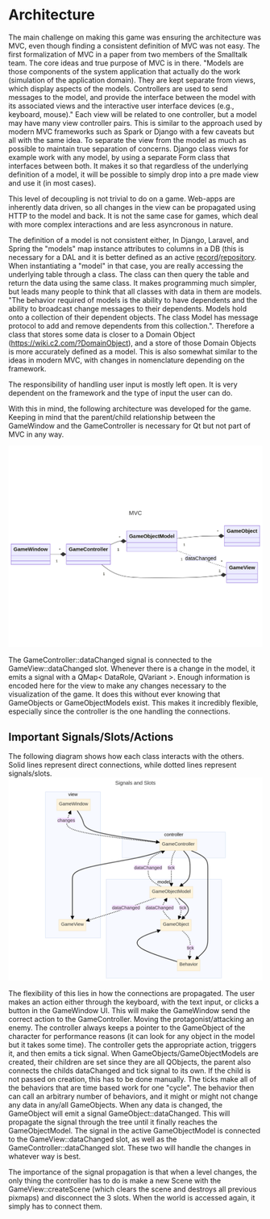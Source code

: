 # Architecture

The main challenge on making this game was ensuring the architecture was MVC, 
even though finding a consistent definition of MVC was not easy. The first formalization of 
MVC in a paper from two members of the Smalltalk team. The core ideas and true 
purpose of MVC is in there. "Models are those components of the system 
application that actually do the work (simulation of the application domain). 
They are kept separate from views, which display aspects of the models. 
Controllers are used to send messages to the model, and provide the 
interface between the model with its associated views and the interactive user 
interface devices (e.g., keyboard, mouse)." Each view will be related to one 
controller, but a model may have many view controller pairs. This is similar to
the approach used by modern MVC frameworks such as Spark or Django with a few 
caveats but all with the same idea. To separate the view from the model as 
much as possible to maintain true separation of concerns. Django class 
views for example work with any model, by using a separate Form class that interfaces
between both. It makes it so that regardless of the underlying definition
of a model, it will be possible to simply drop into a pre made view and use it 
(in most cases).

This level of decoupling is not trivial to do on a game. Web-apps are inherently
data driven, so all changes in the view can be propagated using HTTP to the model
and back. It is not the same case for games, which deal with more complex interactions
and are less asyncronous in nature. 

The definition of a model is not consistent either, In Django, Laravel, and 
Spring the "models" map instance attributes to columns in a DB (this is 
necessary for a DAL and it is better defined as an active 
[record](https://martinfowler.com/eaaCatalog/activerecord.html)/[repository](https://martinfowler.com/eaaCatalog/repository.html). 
When instantiating a "model" in that case, you are really accessing the 
underlying table through a class. The class can then query the table and 
return the data using the same class. It makes programming much simpler, 
but leads many people to think that all classes with data in them are models. 
"The behavior required of models is the ability to have dependents and the 
ability to broadcast change messages to their dependents. Models hold onto a 
collection of their dependent objects. The class Model has message protocol to 
add and remove dependents from this collection.". Therefore a class that stores
some data is closer to a Domain Object (https://wiki.c2.com/?DomainObject), 
and a store of those Domain Objects is more accurately defined as a model. This is 
also somewhat similar to the ideas in modern MVC, with changes in nomenclature depending
on the framework.

The responsibility of handling user input is mostly left open. It is very
dependent on the framework and the type of input the user can do.

With this in mind, the following architecture was developed for the game. Keeping
in mind that the parent/child relationship between the GameWindow and the
GameController is necessary for Qt but not part of MVC in any way.

![Main Classes](image.png)

The GameController::dataChanged signal is connected to the GameView::dataChanged slot.
Whenever there is a change in the model, it emits a signal with a QMap< DataRole, QVariant >.
Enough information is encoded here for the view to make any changes necessary to the
visualization of the game. It does this without ever knowing that GameObjects or GameObjectModels
exist. This makes it incredibly flexible, especially since the controller is the one handling the 
connections.

## Important Signals/Slots/Actions
The following diagram shows how each class interacts with the others. Solid lines represent direct connections, while dotted lines represent signals/slots.
![Alt text](image-1.png)

The flexibility of this lies in how the connections are propagated. The user makes an action either through the keyboard, with the text input, or clicks a button in the GameWindow UI. This will make the GameWindow send the correct action to the GameController. Moving the protagonist/attacking an enemy. The controller always keeps a pointer to the GameObject of the character for performance reasons (it can look for any object in the model but it takes some time). The controller gets the appropriate action, triggers it, and then emits a tick signal. When GameObjects/GameObjectModels are created, their children are set since they are all QObjects, the parent also connects the childs dataChanged and tick signal to its own. If the child is not passed on creation, this has to be done manually. The ticks make all of the behaviors that are time based work for one "cycle". The behavior then can call an arbitrary number of behaviors, and it might or might not change any data in any/all GameObjects. When any data is changed, the GameObject will emit a signal GameObject::dataChanged. This will propagate the signal through the tree until it finally reaches the GameObjectModel. The signal in the active GameObjectModel is connected to the GameView::dataChanged slot, as well as the GameController::dataChanged slot. These two will handle the changes in whatever way is best. 

The importance of the signal propagation is that when a level changes, the only thing the controller has to do is make a new Scene with the GameView::createScene (which clears the scene and destroys all previous pixmaps) and disconnect the 3 slots. When the world is accessed again, it simply has to connect them.